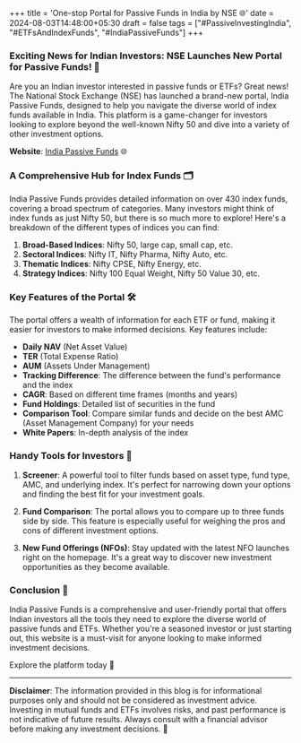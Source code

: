 +++
title = 'One-stop Portal for Passive Funds in India by NSE 🌐'
date = 2024-08-03T14:48:00+05:30
draft = false
tags = ["#PassiveInvestingIndia", "#ETFsAndIndexFunds", "#IndiaPassiveFunds"]
+++

### Exciting News for Indian Investors: NSE Launches New Portal for Passive Funds! 💼

Are you an Indian investor interested in passive funds or ETFs? Great news! The National Stock Exchange (NSE) has launched a brand-new portal, India Passive Funds, designed to help you navigate the diverse world of index funds available in India. This platform is a game-changer for investors looking to explore beyond the well-known Nifty 50 and dive into a variety of other investment options.

**Website**: [India Passive Funds](https://www.indiapassivefunds.com/) 🌐

### A Comprehensive Hub for Index Funds 🗂️

India Passive Funds provides detailed information on over 430 index funds, covering a broad spectrum of categories. Many investors might think of index funds as just Nifty 50, but there is so much more to explore! Here's a breakdown of the different types of indices you can find:

1. **Broad-Based Indices**: Nifty 50, large cap, small cap, etc. 
2. **Sectoral Indices**: Nifty IT, Nifty Pharma, Nifty Auto, etc. 
3. **Thematic Indices**: Nifty CPSE, Nifty Energy, etc. 
4. **Strategy Indices**: Nifty 100 Equal Weight, Nifty 50 Value 30, etc. 

### Key Features of the Portal 🛠️

The portal offers a wealth of information for each ETF or fund, making it easier for investors to make informed decisions. Key features include:

- **Daily NAV** (Net Asset Value) 
- **TER** (Total Expense Ratio) 
- **AUM** (Assets Under Management) 
- **Tracking Difference**: The difference between the fund's performance and the index 
- **CAGR**: Based on different time frames (months and years) 
- **Fund Holdings**: Detailed list of securities in the fund 
- **Comparison Tool**: Compare similar funds and decide on the best AMC (Asset Management Company) for your needs 
- **White Papers**: In-depth analysis of the index 

### Handy Tools for Investors 🧰

1. **Screener**: A powerful tool to filter funds based on asset type, fund type, AMC, and underlying index. It's perfect for narrowing down your options and finding the best fit for your investment goals. 

2. **Fund Comparison**: The portal allows you to compare up to three funds side by side. This feature is especially useful for weighing the pros and cons of different investment options. 

3. **New Fund Offerings (NFOs)**: Stay updated with the latest NFO launches right on the homepage. It's a great way to discover new investment opportunities as they become available. 

### Conclusion 🎉

India Passive Funds is a comprehensive and user-friendly portal that offers Indian investors all the tools they need to explore the diverse world of passive funds and ETFs. Whether you're a seasoned investor or just starting out, this website is a must-visit for anyone looking to make informed investment decisions.

Explore the platform today  🚀

---

**Disclaimer**: The information provided in this blog is for informational purposes only and should not be considered as investment advice. Investing in mutual funds and ETFs involves risks, and past performance is not indicative of future results. Always consult with a financial advisor before making any investment decisions. 📢